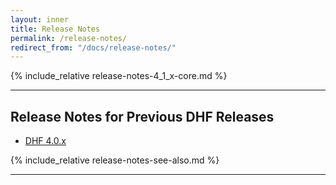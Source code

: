 ```yaml
---
layout: inner
title: Release Notes
permalink: /release-notes/
redirect_from: "/docs/release-notes/"
---
```


{% include_relative release-notes-4_1_x-core.md %}

---

## Release Notes for Previous DHF Releases

<!-- - [DHF 4.2.x]({{site.baseurl}}/release-notes/release-notes-4_2_x/) -->
<!-- - [DHF 4.1.x]({{site.baseurl}}/release-notes/release-notes-4_1_x/) -->
- [DHF 4.0.x]({{site.baseurl}}/release-notes/release-notes-4_0_x/)


{% include_relative release-notes-see-also.md %}

---
